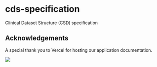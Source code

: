 # cds-specification

Clinical Dataset Structure (CSD) specification

## Acknowledgements

A special thank you to Vercel for hosting our application documentation.

![](https://www.datocms-assets.com/31049/1618983297-powered-by-vercel.svg)
